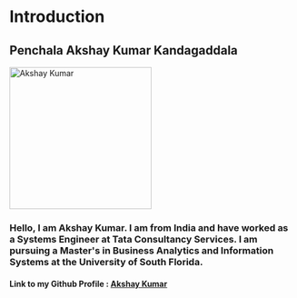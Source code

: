 # Introduction

## Penchala Akshay Kumar Kandagaddala

<p align="left">
  <img src="https://github.com/pk1akshay/Introduction/assets/111334745/5888e59f-2bf8-4cf5-aad4-c45a2764100f" width="250" alt="Akshay Kumar">
</p>

### Hello, I am Akshay Kumar. I am from India and have worked as a Systems Engineer at Tata Consultancy Services. I am pursuing a Master's in Business Analytics and Information Systems at the University of South Florida.

#### Link to my Github Profile : [Akshay Kumar](https://github.com/pk1akshay)
